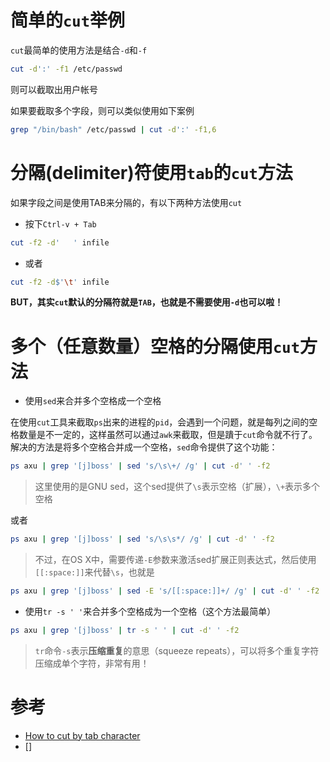 # 简单的`cut`举例

`cut`最简单的使用方法是结合`-d`和`-f`

```bash
cut -d':' -f1 /etc/passwd
```

则可以截取出用户帐号

如果要截取多个字段，则可以类似使用如下案例

```bash
grep "/bin/bash" /etc/passwd | cut -d':' -f1,6
```

# 分隔(delimiter)符使用`tab`的`cut`方法

如果字段之间是使用TAB来分隔的，有以下两种方法使用`cut`

* 按下`Ctrl-v + Tab`

```bash
cut -f2 -d'   ' infile
```

* 或者

```bash
cut -f2 -d$'\t' infile
```

**BUT，其实`cut`默认的分隔符就是`TAB`，也就是不需要使用`-d`也可以啦！**

# 多个（任意数量）空格的分隔使用`cut`方法

* 使用`sed`来合并多个空格成一个空格

在使用`cut`工具来截取`ps`出来的进程的`pid`，会遇到一个问题，就是每列之间的空格数量是不一定的，这样虽然可以通过`awk`来截取，但是蹪于`cut`命令就不行了。解决的方法是将多个空格合并成一个空格，`sed`命令提供了这个功能：

```bash
ps axu | grep '[j]boss' | sed 's/\s\+/ /g' | cut -d' ' -f2
```

> 这里使用的是GNU sed，这个sed提供了`\s`表示空格（扩展），`\+`表示多个空格

或者

```bash
ps axu | grep '[j]boss' | sed 's/\s\s*/ /g' | cut -d' ' -f2
```

> 不过，在OS X中，需要传递`-E`参数来激活sed扩展正则表达式，然后使用`[[:space:]]`来代替`\s`，也就是

```bash
ps axu | grep '[j]boss' | sed -E 's/[[:space:]]+/ /g' | cut -d' ' -f2
```

* 使用`tr -s ' '`来合并多个空格成为一个空格（这个方法最简单）

```bash
ps axu | grep '[j]boss' | tr -s ' ' | cut -d' ' -f2
```

> `tr`命令`-s`表示**压缩重复**的意思（squeeze repeats），可以将多个重复字符压缩成单个字符，非常有用！

# 参考

* [How to cut by tab character](http://unix.stackexchange.com/questions/35369/how-to-cut-by-tab-character)
* []